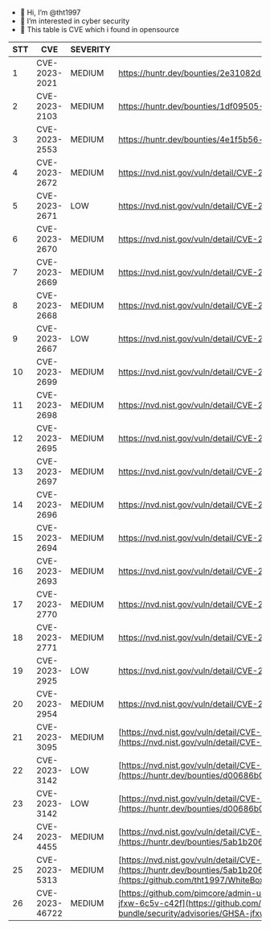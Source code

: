 - 👋 Hi, I’m @tht1997
- 👀 I’m interested in cyber security
- 👀 This table is CVE which i found in opensource



|  STT | CVE  |  SEVERITY |  LINK |
|---|---|---|---|
|  1 | CVE-2023-2021  | MEDIUM |https://huntr.dev/bounties/2e31082d-7aeb-46ff-84d6-9561758e3bf0|
|  2 | CVE-2023-2103  | MEDIUM |https://huntr.dev/bounties/1df09505-9923-43b9-82ef-15d94bc3f9dc|
|  3 | CVE-2023-2553  | MEDIUM |https://huntr.dev/bounties/4e1f5b56-e846-40d8-a83c-533efd56aacf|
|  4 | CVE-2023-2672  | MEDIUM |https://nvd.nist.gov/vuln/detail/CVE-2023-2672|
|  5 | CVE-2023-2671  | LOW |https://nvd.nist.gov/vuln/detail/CVE-2023-2671|
|  6 | CVE-2023-2670  | MEDIUM |https://nvd.nist.gov/vuln/detail/CVE-2023-2670|
|  7 | CVE-2023-2669  | MEDIUM |https://nvd.nist.gov/vuln/detail/CVE-2023-2669|
|  8 | CVE-2023-2668  | MEDIUM |https://nvd.nist.gov/vuln/detail/CVE-2023-2668|
|  9 | CVE-2023-2667  | LOW |https://nvd.nist.gov/vuln/detail/CVE-2023-2667|
|  10 | CVE-2023-2699  | MEDIUM |https://nvd.nist.gov/vuln/detail/CVE-2023-2699|
|  11 | CVE-2023-2698  | MEDIUM |https://nvd.nist.gov/vuln/detail/CVE-2023-2698|
|  12 | CVE-2023-2695  | MEDIUM |https://nvd.nist.gov/vuln/detail/CVE-2023-2695|
|  13 | CVE-2023-2697  | MEDIUM |https://nvd.nist.gov/vuln/detail/CVE-2023-2697|
|  14 | CVE-2023-2696  | MEDIUM |https://nvd.nist.gov/vuln/detail/CVE-2023-2696|
|  15 | CVE-2023-2694  | MEDIUM |https://nvd.nist.gov/vuln/detail/CVE-2023-2694|
|  16 | CVE-2023-2693  | MEDIUM |https://nvd.nist.gov/vuln/detail/CVE-2023-2693|
|  17 | CVE-2023-2770  | MEDIUM |https://nvd.nist.gov/vuln/detail/CVE-2023-2770|
|  18 | CVE-2023-2771  | MEDIUM |https://nvd.nist.gov/vuln/detail/CVE-2023-2771|
|  19 | CVE-2023-2925  | LOW |https://nvd.nist.gov/vuln/detail/CVE-2023-2925|
|  20 | CVE-2023-2954  | MEDIUM |https://nvd.nist.gov/vuln/detail/CVE-2023-2954|
|  21 | CVE-2023-3095  | MEDIUM |[https://nvd.nist.gov/vuln/detail/CVE-2023-3095](https://nvd.nist.gov/vuln/detail/CVE-2023-3095)|
|  22 | CVE-2023-3142  | LOW | [https://nvd.nist.gov/vuln/detail/CVE-2023-3142](https://huntr.dev/bounties/d00686b0-f89a-4e14-98d7-b8dd3f92a6e5/)|
|  23 | CVE-2023-3142  | LOW | [https://nvd.nist.gov/vuln/detail/CVE-2023-3142](https://huntr.dev/bounties/d00686b0-f89a-4e14-98d7-b8dd3f92a6e5/)|
|  24 | CVE-2023-4455  | MEDIUM | [https://nvd.nist.gov/vuln/detail/CVE-2023-4455](https://huntr.dev/bounties/5ab1b206-5fe8-4737-b275-d705e76f193a/)|
|  25 | CVE-2023-5313  | MEDIUM | [https://nvd.nist.gov/vuln/detail/CVE-2023-5313](https://huntr.dev/bounties/5ab1b206-5fe8-4737-b275-d705e76f193a](https://github.com/tht1997/WhiteBox/blob/main/PHPKOBO/ajax_pool_script.md)/)|
|  26 | CVE-2023-46722   | MEDIUM | [https://github.com/pimcore/admin-ui-classic-bundle/security/advisories/GHSA-jfxw-6c5v-c42f](https://github.com/pimcore/admin-ui-classic-bundle/security/advisories/GHSA-jfxw-6c5v-c42f)|
